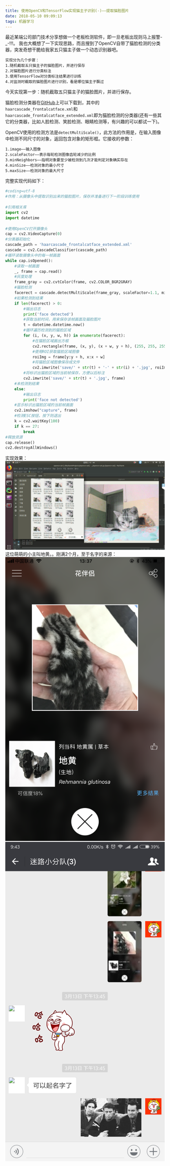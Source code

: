 ```yaml
---
title: 使用OpenCV和TensorFlow实现猫主子识别(-)——提取猫脸图片
date: 2018-05-10 09:09:13
tags: 机器学习
---
```


最近某端公司部门技术分享想做一个老板检测软件，即一旦老板出现则马上报警-_-!!!。
我也大概想了一下实现思路，而且搜到了OpenCV自带了猫脸检测的分类器，突发奇想干脆给我家五只猫主子做一个动态识别器吧。

```
实现分为几个步骤：
1.随机截取五只猫主子的猫脸图片，并进行保存
2.对猫脸图片进行分类标注
3.使用TensorFlow对分类标注结果进行训练
4.对监测时截取的猫脸图片进行识别，看是哪位猫主子飘过
```

今天实现第一步：随机截取五只猫主子的猫脸图片，并进行保存。

猫脸检测分类器在[GitHub](https://github.com/opencv/opencv/tree/master/data/haarcascades)上可以下载到，其中的`haarcascade_frontalcatface.xml`和`haarcascade_frontalcatface_extended.xml`即为猫脸检测的分类器(还有一些其它的分类器，比如人脸检测、笑脸检测、眼睛检测等，有兴趣的可以都试一下)。

OpenCV使用的检测方法是`detectMultiScale()`，此方法的作用是，在输入图像中检测不同尺寸的对象，返回包含对象的矩形框。它接收的参数：

```
1.image——输入图像
2.scaleFactor——表示每轮检测图像齿轮减少的比例
3.minNeighbors——指明对象要至少被检测到几次才能判定对象确实存在
4.minSize——检测对象的最小尺寸
5.maxSize——检测对象的最大尺寸
```

完整实现代码如下：
```python
#coding=utf-8
#作用：从摄像头中提取识别出来的猫脸图片，保存并准备进行下一阶段训练使用

#引用相关库
import cv2
import datetime

#使用OpenCV打开摄像头
cap = cv2.VideoCapture(0)
#分类器初始化
cascade_path = 'haarcascade_frontalcatface_extended.xml'
cascade = cv2.CascadeClassifier(cascade_path)
#循环读取摄像头中的每一帧画面
while cap.isOpened():
    #读取一帧画面
    _, frame = cap.read()
    #灰度处理
    frame_gray = cv2.cvtColor(frame, cv2.COLOR_BGR2GRAY)
    #猫脸检测
    facerect = cascade.detectMultiScale(frame_gray, scaleFactor=1.1, minNeighbors=5, minSize=(5, 5))
    #如果检测到结果
    if len(facerect) > 0:
        #输出日志
        print('face detected')
        #获取当前时间，用来保存该帧画面及猫脸图片
        t = datetime.datetime.now()
        #循环遍历检测到的猫脸区域
        for (i, (x, y, w, h)) in enumerate(facerect):
            #在猫脸区域画出方框
            cv2.rectangle(frame, (x, y), (x + w, y + h), (255, 255, 255), thickness=2)
            #使用ROI获取猫脸区域图像
            roiImg = frame[y:y + h, x:x + w]
            #将猫脸区域图像保存成文件
            cv2.imwrite('save/' + str(t) + '-' + str(i) + '.jpg', roiImg)
        #将标识出猫脸区域的当前帧保存，方便以后标注
        cv2.imwrite('save/' + str(t) + '.jpg', frame)
    #未检测到结果
    else:
        #输出日志
        print('face not detected')
    #显示标识出猫脸区域的当前帧画面
    cv2.imshow("capture", frame)
    #检测ESC按钮，按下则退出
    k = cv2.waitKey(100)
    if k == 27:
        break
#释放资源
cap.release()
cv2.destroyAllWindows()
```

实现效果：
![实现效果](opencv-catface\result.png)
这位萌萌的小主叫地黄。。刚满2个月，至于名字的来源：
![名字1](opencv-catface\name1.png)
![名字2](opencv-catface\name2.png)